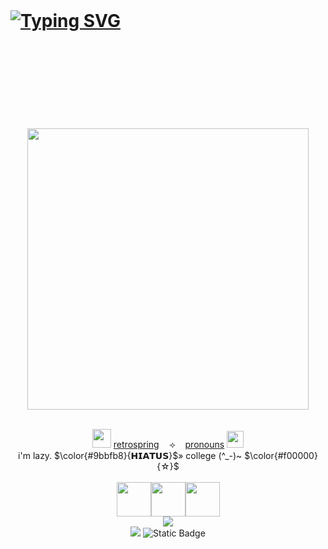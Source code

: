 <br /> <br /> <br />
# [![Typing SVG](https://readme-typing-svg.demolab.com?font=Schoolbell&size=36&letterSpacing=4px&pause=100&color=00AEBB&background=FF000000&width=435&lines=about-me+%5E_%5E)](https://git.io/typing-svg)
<div align="center">
<br /> <br /> <br /> <br /> <br /> <br /> <br /> <br />
<img src="https://github.com/user-attachments/assets/060cc4fd-95bd-4d70-801f-22155bbb1a70" height=450 weight=750> <br /> <br />
</div>
<div align="center">

<img src="https://github.com/user-attachments/assets/c4b8deba-7bcd-4321-b402-1b0ba9b6e1c6" height=30 weight=30> [retrospring](https://retrospring.net/@A_90)‎ ‎ ‎ ‎ ⟢‎ ‎ ‎ ‎ [pronouns](https://pronouns.cc/@yesmylord) <img src="https://github.com/user-attachments/assets/81e043fb-a55b-4baf-9e0f-de104cb5ab83" height=27 weight=30> <br />
i'm lazy. $\color{#9bbfb8}{𝗛𝗜𝗔𝗧𝗨𝗦}$» college (^_-)~ $\color{#f00000}{☆}$ <br /> <br />
<img src="https://github.com/user-attachments/assets/955da059-991c-4fb0-a24f-41942aa2061a" height=55 weight=85><img src="https://github.com/user-attachments/assets/2916c869-9680-4d63-a711-af82886f12a5" height=55 weight=85><img src="https://github.com/user-attachments/assets/056b9c53-c117-4bce-be99-a6dc30cc7f0c" height=55 weight=85> <br />
<img src="https://github.com/user-attachments/assets/4ac1eaab-95df-4af1-aeff-59fcbec615f7"> <br />
[![](https://visitcount.itsvg.in/api?id=nomansIand&label=%3F&color=9&icon=5&pretty=false)](https://visitcount.itsvg.in) <img alt="Static Badge" src="https://img.shields.io/badge/CIEL_|_5-DREAM_%26_VICS_|_0-8fa3b8?style=social&labelColor=476d8f&color=a65050"> <br /> <br /> <br /> <br /> <br /> <br /> <br /> <br />
